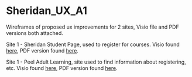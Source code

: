 # Sheridan_UX_A1
Wireframes of proposed ux improvements for 2 sites, Visio file and PDF versions both attached.

Site 1 - Sheridan Student Page, used to register for courses. 
Visio found [here](Site1.vsdx), PDF version found [here](Improvement_Site1.pdf).

Site 1 - Peel Adult Learning, site used to find information about registering, etc.
Visio found [here](Site2.vsdx), PDF version found [here](ImprovementSite2.pdf).
